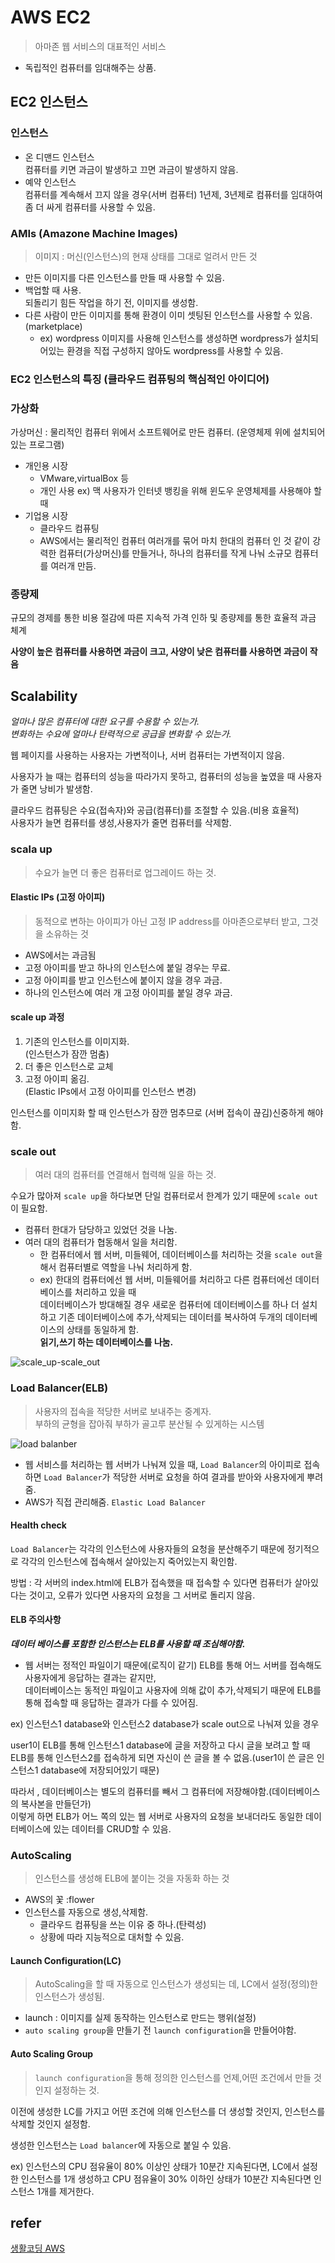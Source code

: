 # AWS EC2
> 아마존 웹 서비스의 대표적인 서비스 

- 독립적인 컴퓨터를 임대해주는 상품.

## EC2 인스턴스
###  인스턴스 
- 온 디맨드 인스턴스  
    컴퓨터를 키면 과금이 발생하고 끄면 과금이 발생하지 않음.
- 예약 인스턴스  
    컴퓨터를 계속해서 끄지 않을 경우(서버 컴퓨터) 1년제, 3년제로 컴퓨터를 임대하여 좀 더 싸게 컴퓨터를 사용할 수 있음.

### AMIs (Amazone Machine Images)
> 이미지 : 머신(인스턴스)의 현재 상태를 그대로 얼려서 만든 것

- 만든 이미지를 다른 인스턴스를 만들 때 사용할 수 있음.
- 백업할 때 사용.  
    되돌리기 힘든 작업을 하기 전, 이미지를 생성함.
- 다른 사람이 만든 이미지를 통해 환경이 이미 셋팅된 인스턴스를 사용할 수 있음.  (marketplace)
    - ex) wordpress 이미지를 사용해 인스턴스를 생성하면 wordpress가 설치되어있는 환경을 직접 구성하지 않아도 wordpress를 사용할 수 있음. 

### EC2 인스턴스의 특징 (클라우드 컴퓨팅의 핵심적인 아이디어)
### 가상화  
가상머신 : 물리적인 컴퓨터 위에서 소프트웨어로 만든 컴퓨터. (운영체제 위에 설치되어있는 프로그램)

- 개인용 시장
    - VMware,virtualBox 등
    - 개인 사용 ex) 맥 사용자가 인터넷 뱅킹을 위해 윈도우 운영체제를 사용해야 할 때
- 기업용 시장
    - 클라우드 컴퓨팅
    - AWS에서는 물리적인 컴퓨터 여러개를 묶어 마치 한대의 컴퓨터 인 것 같이 강력한 컴퓨터(가상머신)를 만들거나, 하나의 컴퓨터를 작게 나눠 소규모 컴퓨터를 여러개 만듬.

### 종량제
규모의 경제를 통한 비용 절감에 따른 지속적 가격  인하 및 종량제를 통한 효율적 과금 체계

<b>사양이 높은 컴퓨터를 사용하면 과금이 크고, 사양이 낮은 컴퓨터를 사용하면 과금이 작음</b>

## Scalability
<i>얼마나 많은 컴퓨터에 대한 요구를 수용할 수 있는가.</i>  
 <i>변화하는 수요에 얼마나 탄력적으로 공급을 변화할 수 있는가.</i>

 웹 페이지를 사용하는 사용자는 가변적이나, 서버 컴퓨터는 가변적이지 않음. 
 
 사용자가 늘 때는 컴퓨터의 성능을 따라가지 못하고, 컴퓨터의 성능을 높였을 때 사용자가 줄면 낭비가 발생함.

클라우드 컴퓨팅은 수요(접속자)와 공급(컴퓨터)를 조절할 수 있음.(비용 효율적)  
사용자가 늘면 컴퓨터를 생성,사용자가 줄면 컴퓨터를 삭제함.

### scala up 
> 수요가 늘면 더 좋은 컴퓨터로 업그레이드 하는 것.

#### Elastic IPs (고정 아이피)
> 동적으로 변하는 아이피가 아닌 고정 IP address를 아마존으로부터 받고, 그것을 소유하는 것

- AWS에서는 과금됨
- 고정 아이피를 받고 하나의 인스턴스에 붙일 경우는 무료.
- 고정 아이피를 받고 인스턴스에 붙이지 않을 경우 과금.
- 하나의 인스턴스에 여러 개 고정 아이피를 붙일 경우 과금.

#### scale up 과정
1. 기존의 인스턴스를 이미지화.  
    (인스턴스가 잠깐 멈춤)
2. 더 좋은 인스턴스로 교체
3. 고정 아이피 옮김.   
    (Elastic IPs에서 고정 아이피를 인스턴스 변경)

인스턴스를 이미지화 할 때 인스턴스가 잠깐 멈추므로 (서버 접속이 끊김)신중하게 해야함.

### scale out
> 여러 대의 컴퓨터를 연결해서 협력해 일을 하는 것.

수요가 많아져 `scale up`을 하다보면 단일 컴퓨터로서 한계가 있기 때문에 `scale out`이 필요함.

- 컴퓨터 한대가 담당하고 있었던 것을 나눔.
- 여러 대의 컴퓨터가 협동해서 일을 처리함.  
    - 한 컴퓨터에서 웹 서버, 미들웨어, 데이터베이스를 처리하는 것을 `scale out`을 해서 컴퓨터별로 역할을 나눠 처리하게 함.
    - ex) 한대의 컴퓨터에선 웹 서버, 미들웨어를 처리하고 다른 컴퓨터에선 데이터베이스를 처리하고 있을 때   
    데이터베이스가 방대해질 경우 새로운 컴퓨터에 데이터베이스를 하나 더 설치하고 기존 데이터베이스에 추가,삭제되는 데이터를 복사하여 두개의 데이터베이스의 상태를 동일하게 함.  
    <b>읽기,쓰기 하는 데이터베이스를 나눔.</b>

![scale_up-scale_out](https://turbonomic.com/wp-content/uploads/2015/05/ScaleUpScaleOut_sm-min.jpg)


### Load Balancer(ELB)
> 사용자의 접속을 적당한 서버로 보내주는 중계자.   
부하의 균형을 잡아줘 부하가 골고루 분산될 수 있게하는 시스템

![load balanber](https://docs.microsoft.com/ko-kr/azure/load-balancer/media/load-balancer-overview/ic727496.png)

- 웹 서비스를 처리하는 웹 서버가 나눠져 있을 때, `Load Balancer`의 아이피로 접속하면 `Load Balancer`가 적당한 서버로 요청을 하여 결과를 받아와 사용자에게 뿌려줌.
- AWS가 직접 관리해줌. `Elastic Load Balancer`

#### Health check
`Load Balancer`는 각각의 인스턴스에 사용자들의 요청을 분산해주기 때문에
정기적으로 각각의 인스턴스에 접속해서 살아있는지 죽어있는지 확인함.

방법 : 각 서버의 index.html에 ELB가 접속했을 때 접속할 수 있다면 컴퓨터가 살아있다는 것이고, 오류가 있다면 사용자의 요청을 그 서버로 돌리지 않음.

#### ELB 주의사항
<b><i>데이터 베이스를 포함한 인스턴스는 ELB를 사용할 때 조심해야함.</i></b>

- 웹 서버는 정적인 파일이기 때문에(로직이 같기) ELB를 통해 어느 서버를 접속해도 사용자에게 응답하는 결과는 같지만,  
데이터베이스는 동적인 파일이고 사용자에 의해 값이 추가,삭제되기 때문에 ELB를 통해 접속할 때 응답하는 결과가 다를 수 있어짐.

ex) 인스턴스1 database와 인스턴스2 database가 scale out으로 나눠져 있을 경우

user1이 ELB를 통해 인스턴스1 database에 글을 저장하고 다시 글을 보려고 할 때
ELB를 통해  인스턴스2를 접속하게 되면 자신이 쓴 글을 볼 수 없음.(user1이 쓴 글은 인스턴스1 database에 저장되어있기 때문)

따라서 , 데이터베이스는 별도의 컴퓨터를 빼서 그 컴퓨터에 저장해야함.(데이터베이스의 복사본을 만들던가)  
이렇게 하면 ELB가 어느 쪽의 있는 웹 서버로 사용자의 요청을 보내더라도 동일한 데이터베이스에 있는 데이터를 CRUD할 수 있음.

### AutoScaling
> 인스턴스를 생성해 ELB에 붙이는 것을 자동화 하는 것

- AWS의 꽃 :flower
- 인스턴스를 자동으로 생성,삭제함.
    - 클라우드 컴퓨팅을 쓰는 이유 중 하나.(탄력성)
    - 상황에 따라 지능적으로 대처할 수 있음.

#### Launch Configuration(LC)
> AutoScaling을 할 때 자동으로 인스턴스가 생성되는 데, LC에서 설정(정의)한 인스턴스가 생성됨. 

- launch : 이미지를 실제 동작하는 인스턴스로 만드는 행위(설정)
- `auto scaling group`을 만들기 전 `launch configuration`을 만들어야함.

#### Auto Scaling Group
> `launch configuration`을 통해 정의한 인스턴스를 언제,어떤 조건에서 만들 것인지 설정하는 것.

이전에 생성한 LC를 가지고 어떤 조건에 의해 인스턴스를 더 생성할 것인지, 인스턴스를 삭제할 것인지 설정함.

생성한 인스턴스는 `Load balancer`에 자동으로 붙일 수 있음.

ex) 인스턴스의 CPU 점유율이 80% 이상인 상태가 10분간 지속된다면, LC에서 설정한 인스턴스를 1개 생성하고 CPU 점유율이 30% 이하인 상태가 10분간 지속된다면 인스턴스 1개를 제거한다. 

## refer 
[생활코딩 AWS](https://www.youtube.com/playlist?list=PLuHgQVnccGMC5AYnBg8ffg5utOLwEj4fZ&disable_polymer=true)